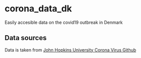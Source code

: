 # corona_data_dk
Easily accesible data on the covid19 outbreak in Denmark 

## Data sources
Data is taken from [John Hopkins University Corona Virus Github](https://github.com/CSSEGISandData/COVID-19)
